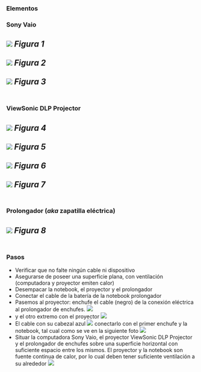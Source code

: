 ### Elementos
### Sony Vaio
![](images/projector/IMG_1487.jpg)
_Figura 1_
<BR></BR>
![](images/projector/IMG_1488.jpg)
_Figura 2_
<BR></BR>
![](images/projector/IMG_1489.jpg)
_Figura 3_
<BR></BR>
---
### ViewSonic DLP Projector
![](images/projector/IMG_1486.jpg)
_Figura 4_
<BR></BR>
![](images/projector/IMG_1485.jpg)
_Figura 5_
<BR></BR>
![](images/projector/IMG_1484.jpg)
_Figura 6_
<BR></BR>
![](images/projector/IMG_1478.jpg)
_Figura 7_
<BR></BR>
---
### Prolongador (_aka_ zapatilla eléctrica)
![](images/projector/IMG_1491.png)
_Figura 8_
<BR></BR>
---
### Pasos
* Verificar que no falte ningún cable ni dispositivo
* Asegurarse de poseer una superficie plana, con ventilación (computadora y proyector emiten calor)
* Desempacar la notebook, el proyector y el prolongador 
* Conectar el cable de la batería de la notebook  prolongador
* Pasemos al proyector: enchufe el cable (negro) de la conexión eléctrica al prolongador de enchufes.
![](images/projector/IMG_1486.jpg)
* y el otro extremo con el proyector
![](images/projector/IMG_1478.jpg)
* El cable con su cabezal azul
![](images/projector/IMG_1485.jpg)
	conectarlo con el primer enchufe y la notebook, tal cual como se ve en la siguiente foto
![](images/projector/IMG_1481.jpg)
* Situar la computadora Sony Vaio, el proyector ViewSonic DLP Projector y el prolongador de enchufes sobre una superficie horizontal con suficiente espacio entre los mismos. El proyector y la notebook son fuente continua de calor, por lo cual deben tener suficiente ventilación a su alrededor
 ![](images/projector/IMG_1477.jpg)
